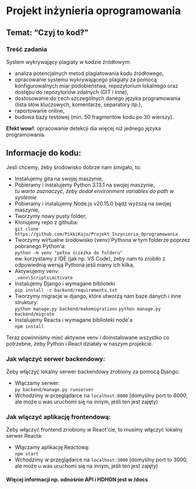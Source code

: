 # Projekt inżynieria oprogramowania

## Temat: “Czyj to kod?”

### Treść zadania <br>

System wykrywający plagiaty w kodzie źródłowym:

- analiza potencjalnych metod plagiatowania kodu źródłowego,
- opracowanie systemu wykrywającego plagiaty za pomocą konfigurowalnych miar podobieństwa, repozytorium lokalnego oraz dostępu do repozytoriów zdalnych (GIT i inne),
- dostosowanie do cech szczególnych danego języka programowania (lista słów kluczowych, komentarze, separatory itp.),
- raportowanie online,
- budowa bazy testowej (min. 50 fragmentów kodu po 30 wierszy).

**Efekt wow!**: opracowanie detekcji dia więcej niż jednego języka programowania.

## Informacje do kodu:

Jesli chcemy, żeby środowisko dobrze nam śmigało, to:

- Instalujemy gita na swojej maszynie,
- Pobieramy i instalujemy Python 3.13.1 na swojej maszynie, <br>
  _tu warto zaznaczyć, żeby dodał environment variables do path w systemie_
- Pobieramy i instalujemy Node.js v20.15.0 bądż wyższą na swojej maszynie, <br>
- Tworzymy nowy pusty folder,
- Klonujemy repo z githuba: <br>
  `git clone https://github.com/PikkiKaju/Projekt_Inzynieria_Oprogramowania` <br>
- Tworzymy wirtualne środowisko (venv) Pythona w tym folderze poprzez pobranego Python'a: <br>
  `python -m venv "pełna ścieżka do folderu"` <br>
  ew. korzystamy z IDE (jak np. VS Code), żeby nam to zrobiło z odpowiednią wersją Pythona jesli mamy ich kilka,
- Aktywujemy venv: <br>
  `.venv\Scripts\activate`
- Instalujemy Django i wymagane biblioteki <br>
  `pip install -r backend/requirements.txt`
- Tworzymy migracje w django, które utworzą nam baze danych i inne struktury: <br>
  `python manage.py backend/makemigrations`
  `python manage.py backend/migrate`
- Instalujemy Reacta i wymagane biblioteki node'a <br>
  `npm install`

Teraz powinniśmy mieć aktywne venv i doinstalowane wszystko co potrzebne, żeby Python i React działały w naszym projekcie.

### Jak wlączyć serwer backendowy:

Żeby włączyć lokalny serwer backendowy zrobiony za pomocą Django:

- Włączamy serwer: <br>
  `py backend/manage.py runserver`
- Wchodzimy w przeglądarce na `localhost:8000` (domyślny port to 8000, ale może u was uruchomi się na innym, jeśli ten jest zajęty)

### Jak wlączyć aplikację frontendową:

Żeby włączyć frontend zriobiony w React'cie, to musimy włączyć lokalny serwer Reacta:

- Włączamy aplikację Reactową: <br>
  `npm start`
- Wchodzimy w przeglądarce na `localhost:3000` (domyślny port to 3000, ale może u was uruchomi się na innym, jeśli ten jest zajęty)

#### Więcej informacji np. odnośnie API i HDHGN jest w /docs